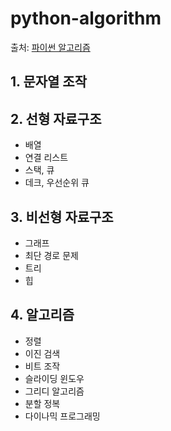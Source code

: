 # python-algorithm

출처: [파이썬 알고리즘](https://github.com/onlybooks/algorithm-interview)

## 1. 문자열 조작

## 2. 선형 자료구조

* 배열
* 연결 리스트
* 스택, 큐
* 데크, 우선순위 큐

## 3. 비선형 자료구조

* 그래프
* 최단 경로 문제
* 트리
* 힙

## 4. 알고리즘
* 정렬
* 이진 검색
* 비트 조작
* 슬라이딩 윈도우
* 그리디 알고리즘
* 분할 정복
* 다이나믹 프로그래밍
